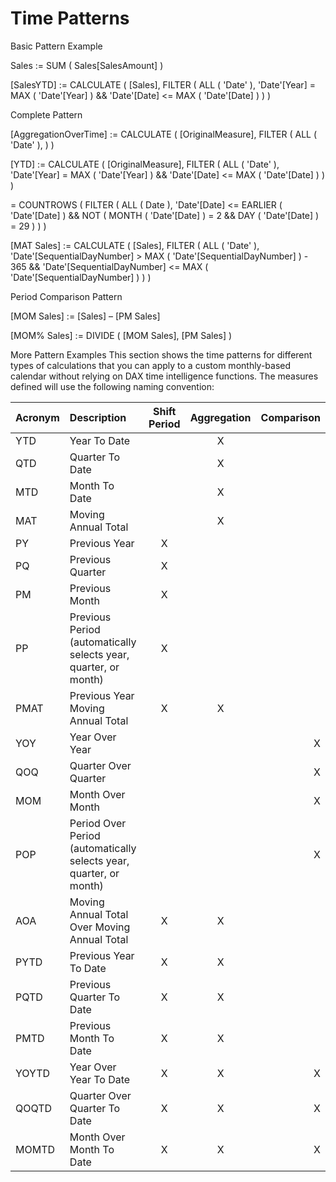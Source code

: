 # Time Patterns


Basic Pattern Example

Sales := SUM ( Sales[SalesAmount] )


[SalesYTD] := 
CALCULATE (
    [Sales], 
    FILTER (
        ALL ( 'Date' ), 
        'Date'[Year] = MAX ( 'Date'[Year] )
            && 'Date'[Date] <= MAX ( 'Date'[Date] )
    )
)



Complete Pattern


[AggregationOverTime] := 
CALCULATE (
    [OriginalMeasure], 
    FILTER (
        ALL ( 'Date' ), 
        <check whether the date belongs to the aggregation>
    )
)



[YTD] := 
CALCULATE (
    [OriginalMeasure], 
    FILTER (
        ALL ( 'Date' ), 
        'Date'[Year] = MAX ( 'Date'[Year] )
            && 'Date'[Date] <= MAX ( 'Date'[Date] )
    )
)



= COUNTROWS (
    FILTER (
        ALL ( Date ), 
        'Date'[Date] <= EARLIER ( 'Date'[Date] )
            && NOT ( MONTH ( 'Date'[Date] ) = 2 && DAY ( 'Date'[Date] ) = 29 )
    )
)


[MAT Sales] := 
CALCULATE (
    [Sales], 
    FILTER (
        ALL ( 'Date' ), 
        'Date'[SequentialDayNumber] > MAX ( 'Date'[SequentialDayNumber] ) - 365
             && 'Date'[SequentialDayNumber] <= MAX ( 'Date'[SequentialDayNumber] )
    )
)


Period Comparison Pattern


[MOM Sales] := [Sales] – [PM Sales]
 
[MOM% Sales] := DIVIDE ( [MOM Sales], [PM Sales] )


More Pattern Examples
This section shows the time patterns for different types of calculations that you can apply to a custom monthly-based calendar without relying on DAX time intelligence functions. The measures defined will use the following naming convention:


Acronym | Description | Shift Period | Aggregation | Comparison
|----------|:-------------|:------:|:-------------:|------:|
YTD | Year To Date |  | X | 
QTD | Quarter To Date |  | X | 
MTD | Month To Date |  | X | 
MAT | Moving Annual Total |  | X | 
PY | Previous Year | X |  | 
PQ | Previous Quarter | X |  | 
PM | Previous Month | X |  | 
PP | Previous Period (automatically selects year, quarter, or month) | X |  | 
PMAT | Previous Year Moving Annual Total | X | X | 
YOY | Year Over Year |  |  | X
QOQ | Quarter Over Quarter |  |  | X
MOM | Month Over Month |  |  | X
POP | Period Over Period (automatically selects year, quarter, or month) |  |  | X
AOA | Moving Annual Total Over Moving Annual Total | X | X | 
PYTD | Previous Year To Date | X | X | 
PQTD | Previous Quarter To Date | X | X | 
PMTD | Previous Month To Date | X | X | 
YOYTD | Year Over Year To Date | X | X | X
QOQTD | Quarter Over Quarter To Date | X | X | X
MOMTD | Month Over Month To Date | X | X | X